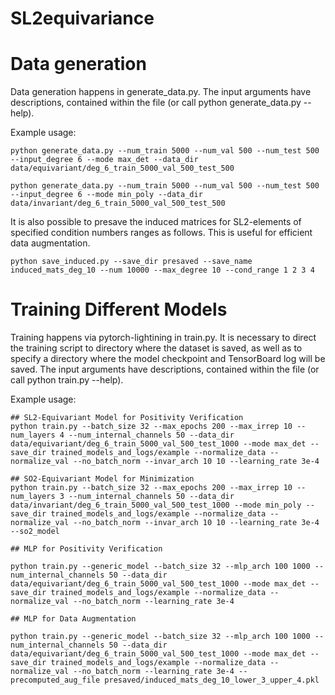 # SL2equivariance

# Data generation

Data generation happens in generate_data.py. The input arguments have descriptions, contained within the file (or call python generate_data.py --help). 

Example usage:

    python generate_data.py --num_train 5000 --num_val 500 --num_test 500 --input_degree 6 --mode max_det --data_dir data/equivariant/deg_6_train_5000_val_500_test_500

    python generate_data.py --num_train 5000 --num_val 500 --num_test 500 --input_degree 6 --mode min_poly --data_dir data/invariant/deg_6_train_5000_val_500_test_500

It is also possible to presave the induced matrices for SL2-elements of specified condition numbers ranges as follows. This is useful for efficient data augmentation.

    python save_induced.py --save_dir presaved --save_name induced_mats_deg_10 --num 10000 --max_degree 10 --cond_range 1 2 3 4 

# Training Different Models

Training happens via pytorch-lightining in train.py. It is necessary to direct the training script to directory where the dataset is saved, as well as to specify a directory where the model checkpoint and TensorBoard log will be saved. The input arguments have descriptions, contained within the file (or call python train.py --help). 

Example usage:

    ## SL2-Equivariant Model for Positivity Verification
    python train.py --batch_size 32 --max_epochs 200 --max_irrep 10 --num_layers 4 --num_internal_channels 50 --data_dir data/equivariant/deg_6_train_5000_val_500_test_1000 --mode max_det --save_dir trained_models_and_logs/example --normalize_data --normalize_val --no_batch_norm --invar_arch 10 10 --learning_rate 3e-4 

    ## SO2-Equivariant Model for Minimization
    python train.py --batch_size 32 --max_epochs 200 --max_irrep 10 --num_layers 3 --num_internal_channels 50 --data_dir data/invariant/deg_6_train_5000_val_500_test_1000 --mode min_poly --save_dir trained_models_and_logs/example --normalize_data --normalize_val --no_batch_norm --invar_arch 10 10 --learning_rate 3e-4 --so2_model

    ## MLP for Positivity Verification 

    python train.py --generic_model --batch_size 32 --mlp_arch 100 1000 --num_internal_channels 50 --data_dir data/equivariant/deg_6_train_5000_val_500_test_1000 --mode max_det --save_dir trained_models_and_logs/example --normalize_data --normalize_val --no_batch_norm --learning_rate 3e-4 

    ## MLP for Data Augmentation

    python train.py --generic_model --batch_size 32 --mlp_arch 100 1000 --num_internal_channels 50 --data_dir data/equivariant/deg_6_train_5000_val_500_test_1000 --mode max_det --save_dir trained_models_and_logs/example --normalize_data --normalize_val --no_batch_norm --learning_rate 3e-4 --precomputed_aug_file presaved/induced_mats_deg_10_lower_3_upper_4.pkl
